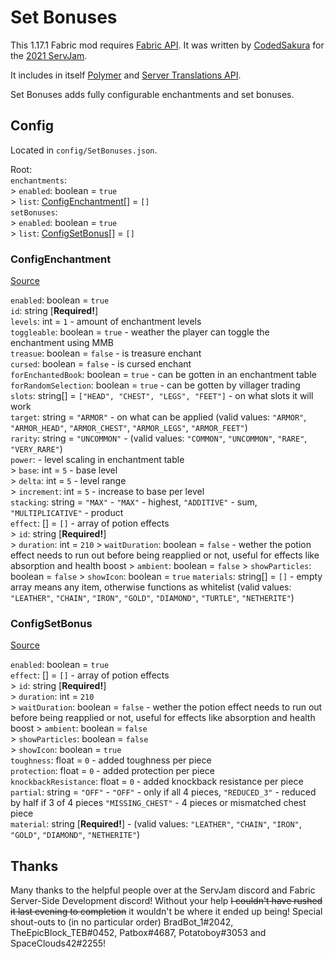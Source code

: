 # Set Bonuses
This 1.17.1 Fabric mod requires [Fabric API](). 
It was written by [CodedSakura](http://codedsakura.eu/) 
for the [2021 ServJam](https://servjam.xyz/summer21/).

It includes in itself [Polymer](https://github.com/Patbox/polymer) 
and [Server Translations API](https://github.com/arthurbambou/Server-Translations).

Set Bonuses adds fully configurable enchantments and set bonuses.


## Config

Located in `config/SetBonuses.json`.

Root:  
`enchantments`:  
&gt; `enabled`: boolean = `true`  
&gt; `list`: [ConfigEnchantment](#configenchantment)[] = `[]`  
`setBonuses`:  
&gt; `enabled`: boolean = `true`  
&gt; `list`: [ConfigSetBonus](#configsetbonus)[] = `[]`

### ConfigEnchantment
[Source](https://github.com/CodedSakura/SetBonuses/blob/873ed931ca72a73d6d0cdda353c3b85a420d95db/src/main/java/eu/codedsakura/setbonuses/config/ConfigEnchant.java#L9)

`enabled`: boolean = `true`    
`id`: string [**Required!**]  
`levels`: int = `1` - amount of enchantment levels  
`toggleable`: boolean = `true` - weather the player can toggle the enchantment using MMB  
`treasue`: boolean = `false` - is treasure enchant  
`cursed`: boolean = `false` - is cursed enchant  
`forEnchantedBook`: boolean = `true` - can be gotten in an enchantment table  
`forRandomSelection`: boolean = `true` - can be gotten by villager trading  
`slots`: string[] = `["HEAD", "CHEST", "LEGS", "FEET"]` - on what slots it will work  
`target`: string = `"ARMOR"` - on what can be applied 
(valid values: `"ARMOR"`, `"ARMOR_HEAD"`, `"ARMOR_CHEST"`, `"ARMOR_LEGS"`, `"ARMOR_FEET"`)  
`rarity`: string = `"UNCOMMON"` - (valid values: `"COMMON"`, `"UNCOMMON"`, `"RARE"`, `"VERY_RARE"`)  
`power`: - level scaling in enchantment table  
&gt; `base`: int = `5` - base level  
&gt; `delta`: int = `5` - level range  
&gt; `increment`: int = `5` - increase to base per level  
`stacking`: string = `"MAX"` - `"MAX"` - highest, `"ADDITIVE"` - sum, `"MULTIPLICATIVE"` - product  
`effect`: [] = `[]` - array of potion effects  
&gt; `id`: string [**Required!**]  
&gt; `duration`: int = `210`
&gt; `waitDuration`: boolean = `false` - wether the potion effect needs to run out before being reapplied or not, useful for effects like absorption and health boost
&gt; `ambient`: boolean = `false`
&gt; `showParticles`: boolean = `false`
&gt; `showIcon`: boolean = `true`
`materials`: string[] = `[]` - empty array means any item, otherwise functions as whitelist
(valid values: `"LEATHER"`, `"CHAIN"`, `"IRON"`, `"GOLD"`, `"DIAMOND"`, `"TURTLE"`, `"NETHERITE"`)

### ConfigSetBonus
[Source](https://github.com/CodedSakura/SetBonuses/blob/873ed931ca72a73d6d0cdda353c3b85a420d95db/src/main/java/eu/codedsakura/setbonuses/config/ConfigSetBonus.java#L7)

`enabled`: boolean = `true`  
`effect`: [] = `[]` - array of potion effects  
&gt; `id`: string [**Required!**]  
&gt; `duration`: int = `210`  
&gt; `waitDuration`: boolean = `false` - wether the potion effect needs to run out before being reapplied or not, useful for effects like absorption and health boost
&gt; `ambient`: boolean = `false`  
&gt; `showParticles`: boolean = `false`  
&gt; `showIcon`: boolean = `true`  
`toughness`: float = `0` - added toughness per piece  
`protection`: float = `0` - added protection per piece  
`knockbackResistance`: float = `0` - added knockback resistance per piece  
`partial`: string = `"OFF"` - `"OFF"` - only if all 4 pieces, `"REDUCED_3"` - reduced by half if 3 of 4 pieces
`"MISSING_CHEST"` - 4 pieces or mismatched chest piece  
`material`: string [**Required!**] - (valid values: `"LEATHER"`, `"CHAIN"`, `"IRON"`, `"GOLD"`, `"DIAMOND"`, `"NETHERITE"`)  


## Thanks

Many thanks to the helpful people over at the ServJam discord and Fabric Server-Side Development discord!
Without your help ~~I couldn't have rushed it last evening to completion~~ it wouldn't be where it ended up being!
Special shout-outs to (in no particular order) BradBot_1#2042, TheEpicBlock_TEB#0452, Patbox#4687, Potatoboy#3053 and SpaceClouds42#2255!
